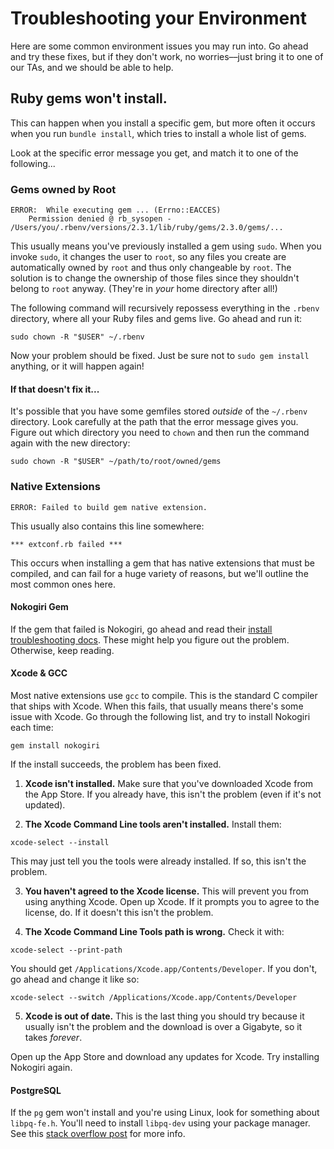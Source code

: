 # Troubleshooting your Environment

Here are some common environment issues you may run into. Go ahead and
try these fixes, but if they don't work, no worries––just bring it to
one of our TAs, and we should be able to help.

## Ruby gems won't install.

This can happen when you install a specific gem, but more often it
occurs when you run `bundle install`, which tries to install a whole
list of gems.

Look at the specific error message you get, and match it to one of the
following...

### Gems owned by Root

```
ERROR:  While executing gem ... (Errno::EACCES)
    Permission denied @ rb_sysopen - /Users/you/.rbenv/versions/2.3.1/lib/ruby/gems/2.3.0/gems/...
```

This usually means you've previously installed a gem using `sudo`. When
you invoke `sudo`, it changes the user to `root`, so any files you
create are automatically owned by `root` and thus only changeable by
`root`. The solution is to change the ownership of those files since
they shouldn't belong to `root` anyway. (They're in _your_ home
directory after all!)

The following command will recursively repossess everything in the
`.rbenv` directory, where all your Ruby files and gems live. Go ahead
and run it:

```
sudo chown -R "$USER" ~/.rbenv
```

Now your problem should be fixed. Just be sure not to `sudo gem install`
anything, or it will happen again!

#### If that doesn't fix it...

It's possible that you have some gemfiles stored _outside_ of the
`~/.rbenv` directory. Look carefully at the path that the error message
gives you. Figure out which directory you need to `chown` and then run
the command again with the new directory:

```
sudo chown -R "$USER" ~/path/to/root/owned/gems
```

### Native Extensions

```
ERROR: Failed to build gem native extension.
```

This usually also contains this line somewhere:

```
*** extconf.rb failed ***
```

This occurs when installing a gem that has native extensions that must
be compiled, and can fail for a huge variety of reasons, but we'll
outline the most common ones here.

#### Nokogiri Gem

If the gem that failed is Nokogiri, go ahead and read their [install
troubleshooting docs][nokogiri-troubleshooting]. These might help you
figure out the problem. Otherwise, keep reading.

[nokogiri-troubleshooting]: http://www.nokogiri.org/tutorials/installing_nokogiri.html

#### Xcode & GCC

Most native extensions use `gcc` to compile. This is the standard C
compiler that ships with Xcode. When this fails, that usually means
there's some issue with Xcode. Go through the following list, and try to
install Nokogiri each time:

```
gem install nokogiri
```

If the install succeeds, the problem has been fixed.

1. **Xcode isn't installed.** Make sure that you've downloaded Xcode
  from the App Store. If you already have, this isn't the problem (even
  if it's not updated).

2. **The Xcode Command Line tools aren't installed.** Install them:

  ```
  xcode-select --install
  ```

  This may just tell you the tools were already installed. If so, this
  isn't the problem.

3. **You haven't agreed to the Xcode license.** This will prevent you
  from using anything Xcode. Open up Xcode. If it prompts you to agree
  to the license, do. If it doesn't this isn't the problem.

4. **The Xcode Command Line Tools path is wrong.** Check it with:

  ```
  xcode-select --print-path
  ```

  You should get `/Applications/Xcode.app/Contents/Developer`. If you don't, go ahead and change it like so:

  ```
  xcode-select --switch /Applications/Xcode.app/Contents/Developer
  ```

5. **Xcode is out of date.** This is the last thing you should try
  because it usually isn't the problem and the download is over a
  Gigabyte, so it takes _forever_.

  Open up the App Store and download any updates for Xcode. Try
  installing Nokogiri again.

#### PostgreSQL

If the `pg` gem won't install and you're using Linux, look for something
about `libpq-fe.h`. You'll need to install `libpq-dev` using your
package manager. See this [stack overflow post][libpq-needed] for more info.

[libpq-needed]: http://stackoverflow.com/questions/6040583/cant-find-the-libpq-fe-h-header-when-trying-to-install-pg-gem
